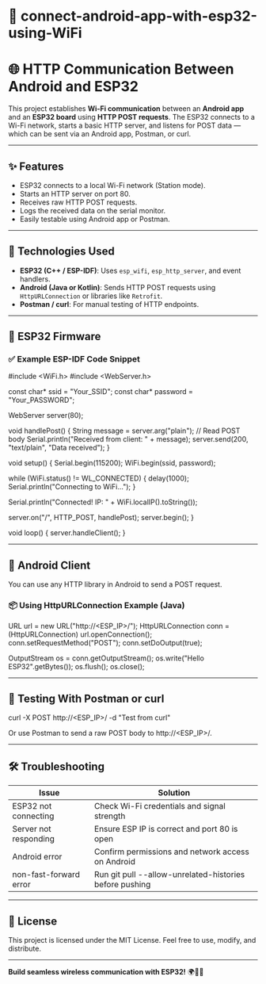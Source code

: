# 📶 connect-android-app-with-esp32-using-WiFi  
# 🌐 HTTP Communication Between Android and ESP32

This project establishes **Wi-Fi communication** between an **Android app** and an **ESP32 board** using **HTTP POST requests**. The ESP32 connects to a Wi-Fi network, starts a basic HTTP server, and listens for POST data — which can be sent via an Android app, Postman, or curl.

---

## ✨ Features

- ESP32 connects to a local Wi-Fi network (Station mode).
- Starts an HTTP server on port 80.
- Receives raw HTTP POST requests.
- Logs the received data on the serial monitor.
- Easily testable using Android app or Postman.

---

## 🧰 Technologies Used

- **ESP32 (C++ / ESP-IDF)**: Uses `esp_wifi`, `esp_http_server`, and event handlers.
- **Android (Java or Kotlin)**: Sends HTTP POST requests using `HttpURLConnection` or libraries like `Retrofit`.
- **Postman / curl**: For manual testing of HTTP endpoints.

---

## 🔌 ESP32 Firmware

### ✅ Example ESP-IDF Code Snippet

#include <WiFi.h>
#include <WebServer.h>

const char* ssid = "Your_SSID";
const char* password = "Your_PASSWORD";

WebServer server(80);

void handlePost() {
  String message = server.arg("plain"); // Read POST body
  Serial.println("Received from client: " + message);
  server.send(200, "text/plain", "Data received");
}

void setup() {
  Serial.begin(115200);
  WiFi.begin(ssid, password);

  while (WiFi.status() != WL_CONNECTED) {
    delay(1000);
    Serial.println("Connecting to WiFi...");
  }

  Serial.println("Connected! IP: " + WiFi.localIP().toString());

  server.on("/", HTTP_POST, handlePost);
  server.begin();
}

void loop() {
  server.handleClient();
}

---

## 📱 Android Client

You can use any HTTP library in Android to send a POST request.

### 📦 Using HttpURLConnection Example (Java)

URL url = new URL("http://<ESP_IP>/");
HttpURLConnection conn = (HttpURLConnection) url.openConnection();
conn.setRequestMethod("POST");
conn.setDoOutput(true);

OutputStream os = conn.getOutputStream();
os.write("Hello ESP32".getBytes());
os.flush();
os.close();

---

## 🧪 Testing With Postman or curl

curl -X POST http://<ESP_IP>/ -d "Test from curl"

Or use Postman to send a raw POST body to http://<ESP_IP>/.

---

## 🛠 Troubleshooting

Issue                     | Solution
------------------------- | --------------------------------------------------------
ESP32 not connecting      | Check Wi-Fi credentials and signal strength
Server not responding     | Ensure ESP IP is correct and port 80 is open
Android error             | Confirm permissions and network access on Android
non-fast-forward error    | Run git pull --allow-unrelated-histories before pushing

---

## 📄 License

This project is licensed under the MIT License. Feel free to use, modify, and distribute.

---

**Build seamless wireless communication with ESP32!** 🌍📲🚀
